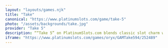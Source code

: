 ```yaml
---
layout: "layouts/games.njk"
title: "Take"
canonical: "https://www.platinumslots.com/game/take-5"
photo: "/assets/backgrounds/take.jpg"
provider: "Take 5"
description: ““Take 5” on PlatinumSlots.com blends classic slot charm with modern twists across 5 reels and 10 vibrant paylines. Land five “Take” scatter symbols to trigger 5 free spins—during which every win benefits from an expanding wild multiplier. The unique Nudge feature on PlatinumSlots.com can slide near-miss reels into winning positions, turning almost-there spins into real payouts. With crisp fruit icons, a retro-inspired soundtrack, and the Gamble option to double your haul by guessing a card’s color, “Take 5” is a delightful mashup of nostalgia and innovation.
iframe: "https://www.platinumslots.com/games/oryx/GAMTake594/252489"
---
```

